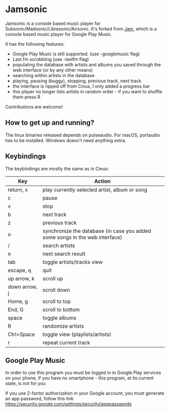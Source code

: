 # Jamsonic

Jamsonic is a console based music player for Subsonic/Madsonic/Libresonic/Airsonic.
It's forked from [Jam](https://github.com/budkin/jam), which is a console based
music player for Google Play Music.

It has the following features:

- Google Play Music is still supported. (use -googlemusic flag)
- Last.fm scrobbling (use -lastfm flag)
- populating the database with artists and albums you saved through the
  web interface (or by any other means)
- searching within artists in the database
- playing, pausing (buggy), stopping, previous track, next track
- the interface is ripped off from Cmus, I only added a progress bar
- this player no longer lists artists in random order - if you want to shuffle
  them press R

Contributions are welcome!

## How to get up and running?

The linux binaries released depends on pulseaudio. For macOS, portaudio has to be installed. Windows doesn't need anything extra.

## Keybindings

The keybindings are mostly the same as in Cmus:

| Key           | Action                                                                       |
|---------------|------------------------------------------------------------------------------|
| return, x     | play currently selected artist, album or song                                |
| c             | pause                                                                        |
| v             | stop                                                                         |
| b             | next track                                                                   |
| z             | previous track                                                               |
| u             | synchronize the database (in case you added some songs in the web interface) |
| /             | search artists                                                               |
| n             | next search result                                                           |
| tab           | toggle artists/tracks view                                                   |
| escape, q     | quit                                                                         |
| up arrow, k   | scroll up                                                                    |
| down arrow, j | scroll down                                                                  |
| Home, g       | scroll to top                                                                |
| End, G        | scroll to bottom                                                             |
| space         | toggle albums                                                                |
| R             | randomize artists                                                            |
| Ctrl+Space    | toggle view (playlists/artists)                                              |
| r             | repeat current track                                                         |

## Google Play Music

In order to use this program you must be logged in in Google Play services on
your phone, if you have no smartphone - this program, at its current state,
is not for you

If you use 2-factor authorization in your Google account, you must
generate an app password, follow this link 
https://security.google.com/settings/security/apppasswords
